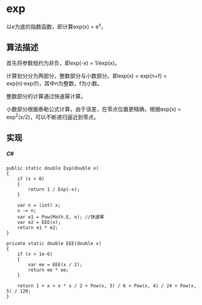 # exp

以e为底的指数函数，即计算exp(x) = e<sup>x</sup>。

## 算法描述

首先将参数规约为非负，即exp(-x) = 1/exp(x)。

计算划分分为两部分，整数部分与小数部分。即exp(x) = exp(n+f) = exp(n)·exp(f)，其中n为整数，f为小数。

整数部分的计算通过快速幂计算。

小数部分根据泰勒公式计算。由于误差，在零点位置更精确，根据exp(x) = exp<sup>2</sup>(x/2)，可以不断递归逼近到零点。

## 实现

##### C#
```
public static double Exp(double x)
{
    if (x < 0)
    {
        return 1 / Exp(-x);
    }

    var n = (int) x;
    x -= n;
    var e1 = Pow(Math.E, n); //快速幂
    var e2 = EEE(x);
    return e1 * e2;
}

private static double EEE(double x)
{
    if (x > 1e-6)
    {
        var ee = EEE(x / 2);
        return ee * ee;
    }

    return 1 + x + x * x / 2 + Pow(x, 3) / 6 + Pow(x, 4) / 24 + Pow(x, 5) / 120;
}
```
